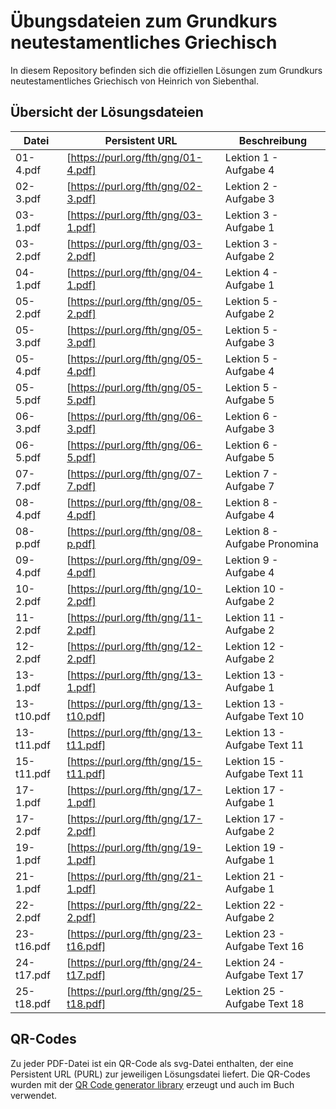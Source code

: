 # Übungsdateien zum Grundkurs neutestamentliches Griechisch

In diesem Repository befinden sich die offiziellen Lösungen zum Grundkurs neutestamentliches Griechisch von Heinrich von Siebenthal.

## Übersicht der Lösungsdateien

| Datei      | Persistent URL                        | Beschreibung                  |
| ---------- | ------------------------------------- | ----------------------------- |
| 01-4.pdf   | [https://purl.org/fth/gng/01-4.pdf]   | Lektion 1 - Aufgabe 4         |
| 02-3.pdf   | [https://purl.org/fth/gng/02-3.pdf]   | Lektion 2 - Aufgabe 3         |
| 03-1.pdf   | [https://purl.org/fth/gng/03-1.pdf]   | Lektion 3 - Aufgabe 1         |
| 03-2.pdf   | [https://purl.org/fth/gng/03-2.pdf]   | Lektion 3 - Aufgabe 2         |
| 04-1.pdf   | [https://purl.org/fth/gng/04-1.pdf]   | Lektion 4 - Aufgabe 1         |
| 05-2.pdf   | [https://purl.org/fth/gng/05-2.pdf]   | Lektion 5 - Aufgabe 2         |
| 05-3.pdf   | [https://purl.org/fth/gng/05-3.pdf]   | Lektion 5 - Aufgabe 3         |
| 05-4.pdf   | [https://purl.org/fth/gng/05-4.pdf]   | Lektion 5 - Aufgabe 4         |
| 05-5.pdf   | [https://purl.org/fth/gng/05-5.pdf]   | Lektion 5 - Aufgabe 5         |
| 06-3.pdf   | [https://purl.org/fth/gng/06-3.pdf]   | Lektion 6 - Aufgabe 3         |
| 06-5.pdf   | [https://purl.org/fth/gng/06-5.pdf]   | Lektion 6 - Aufgabe 5         |
| 07-7.pdf   | [https://purl.org/fth/gng/07-7.pdf]   | Lektion 7 - Aufgabe 7         |
| 08-4.pdf   | [https://purl.org/fth/gng/08-4.pdf]   | Lektion 8 - Aufgabe 4         |
| 08-p.pdf   | [https://purl.org/fth/gng/08-p.pdf]   | Lektion 8 - Aufgabe Pronomina |
| 09-4.pdf   | [https://purl.org/fth/gng/09-4.pdf]   | Lektion 9 - Aufgabe 4         |
| 10-2.pdf   | [https://purl.org/fth/gng/10-2.pdf]   | Lektion 10 - Aufgabe 2        |
| 11-2.pdf   | [https://purl.org/fth/gng/11-2.pdf]   | Lektion 11 - Aufgabe 2        |
| 12-2.pdf   | [https://purl.org/fth/gng/12-2.pdf]   | Lektion 12 - Aufgabe 2        |
| 13-1.pdf   | [https://purl.org/fth/gng/13-1.pdf]   | Lektion 13 - Aufgabe 1        |
| 13-t10.pdf | [https://purl.org/fth/gng/13-t10.pdf] | Lektion 13 - Aufgabe Text 10  |
| 13-t11.pdf | [https://purl.org/fth/gng/13-t11.pdf] | Lektion 13 - Aufgabe Text 11  |
| 15-t11.pdf | [https://purl.org/fth/gng/15-t11.pdf] | Lektion 15 - Aufgabe Text 11  |
| 17-1.pdf   | [https://purl.org/fth/gng/17-1.pdf]   | Lektion 17 - Aufgabe 1        |
| 17-2.pdf   | [https://purl.org/fth/gng/17-2.pdf]   | Lektion 17 - Aufgabe 2        |
| 19-1.pdf   | [https://purl.org/fth/gng/19-1.pdf]   | Lektion 19 - Aufgabe 1        |
| 21-1.pdf   | [https://purl.org/fth/gng/21-1.pdf]   | Lektion 21 - Aufgabe 1        |
| 22-2.pdf   | [https://purl.org/fth/gng/22-2.pdf]   | Lektion 22 - Aufgabe 2        |
| 23-t16.pdf | [https://purl.org/fth/gng/23-t16.pdf] | Lektion 23 - Aufgabe Text 16  |
| 24-t17.pdf | [https://purl.org/fth/gng/24-t17.pdf] | Lektion 24 - Aufgabe Text 17  |
| 25-t18.pdf | [https://purl.org/fth/gng/25-t18.pdf] | Lektion 25 - Aufgabe Text 18  |

## QR-Codes

Zu jeder PDF-Datei ist ein QR-Code als svg-Datei enthalten, der eine Persistent URL (PURL) zur jeweiligen Lösungsdatei liefert. Die QR-Codes wurden mit der [QR Code generator library](https://www.nayuki.io/page/qr-code-generator-library) erzeugt und auch im Buch verwendet.

